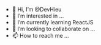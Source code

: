- 👋 Hi, I’m @DevHieu
- 👀 I’m interested in ...
- 🌱 I’m currently learning ReactJS
- 💞️ I’m looking to collaborate on ...
- 📫 How to reach me ...

<!---
DevHieu/DevHieu is a ✨ special ✨ repository because its `README.md` (this file) appears on your GitHub profile.
You can click the Preview link to take a look at your changes.
--->
